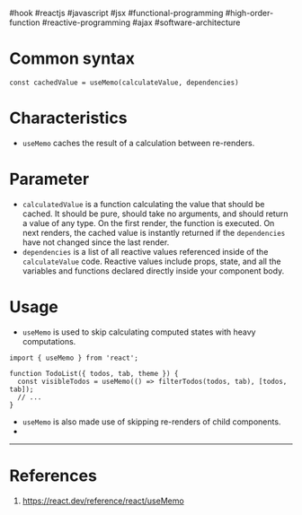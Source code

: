 #hook #reactjs  #javascript  #jsx #functional-programming  #high-order-function  #reactive-programming  #ajax #software-architecture 

# Common syntax
```JSX title='useMemo hook'
const cachedValue = useMemo(calculateValue, dependencies)
```
# Characteristics
- `useMemo` caches the result of a calculation between re-renders.
# Parameter
- `calculatedValue` is a function calculating the value that should be cached. It should be pure, should take no arguments, and should return a value of any type. On the first render, the function is executed. On next renders, the cached value is instantly returned if the `dependencies` have not changed since the last render.
- `dependencies` is  a list of all reactive values referenced inside of the `calculateValue` code. Reactive values include props, state, and all the variables and functions declared directly inside your component body.
# Usage
- `useMemo` is used to skip calculating computed states with heavy computations.
```JSX title='useMemo hook to skip unnecessary computations'
import { useMemo } from 'react';

function TodoList({ todos, tab, theme }) {
  const visibleTodos = useMemo(() => filterTodos(todos, tab), [todos, tab]);
  // ...
}
```
- `useMemo` is also made use of skipping re-renders of child components.
- 
---
# References
1. https://react.dev/reference/react/useMemo